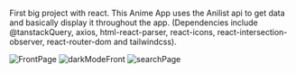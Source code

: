 First big project with react.
This Anime App uses the Anilist api to get data and basically display it throughout the app.
	(Dependencies include 
	@tanstackQuery, 
	axios, 
	html-react-parser, 
  react-icons, 
  react-intersection-observer, react-router-dom and tailwindcss).

![FrontPage](https://github.com/MnokeR/React-Anime-App/assets/3612996/086a3385-3da7-4d1a-9b51-2d759d51de86)
![darkModeFront](https://github.com/MnokeR/React-Anime-App/assets/3612996/7cc5d3b4-bd09-45fe-9637-fee2c79885dd)
![searchPage](https://github.com/MnokeR/React-Anime-App/assets/3612996/3a1980e5-d4da-4aa3-a814-403a4a1cb513)

